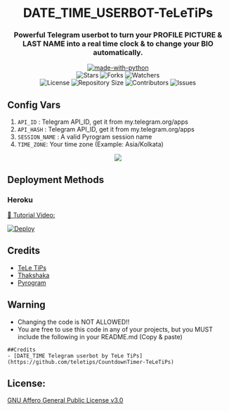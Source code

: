 <h1 align= center>DATE_TIME_USERBOT-TeLeTiPs</h1>
<h3 align = center>Powerful Telegram userbot to turn your PROFILE PICTURE & LAST NAME into a real time clock & to change your BIO automatically.</h3>
<p align="center">
<a href="https://python.org"><img src="http://forthebadge.com/images/badges/made-with-python.svg" alt="made-with-python"></a>
<br>
    <img src="https://img.shields.io/github/stars/teletips/DATE_TIME_USERBOT-TeLeTiPs?style=for-the-badge" alt="Stars">
    <img src="https://img.shields.io/github/forks/teletips/DATE_TIME_USERBOT-TeLeTiPs?style=for-the-badge" alt="Forks">
    <img src="https://img.shields.io/github/watchers/teletips/DATE_TIME_USERBOT-TeLeTiPs?style=for-the-badge" alt="Watchers"> 
<br>
    <img src="https://img.shields.io/github/license/teletips/DATE_TIME_USERBOT-TeLeTiPs?style=for-the-badge" alt="License">
    <img src="https://img.shields.io/github/repo-size/teletips/DATE_TIME_USERBOT-TeLeTiPs?style=for-the-badge" alt="Repository Size">
    <img src="https://img.shields.io/github/contributors/teletips/DATE_TIME_USERBOT-TeLeTiPs?style=for-the-badge" alt="Contributors">
    <img src="https://img.shields.io/github/issues/teletips/DATE_TIME_USERBOT-TeLeTiPs?style=for-the-badge" alt="Issues">
</p>  

## Config Vars
1. `API_ID` : Telegram API_ID, get it from my.telegram.org/apps
2. `API_HASH` : Telegram API_ID, get it from my.telegram.org/apps
3. `SESSION_NAME` : A valid Pyrogram session name
4. `TIME_ZONE`: Your time zone (Example: Asia/Kolkata)

<p align="center">
<img src="https://telegra.ph/file/577fd708b51a9c60053f7.jpg">
<p>
 
## Deployment Methods

### Heroku

[🎥 Tutorial Video: ](https://www.youtube.com/watch?v=O1zjwrmd0V4)    
    
[![Deploy](https://www.herokucdn.com/deploy/button.svg)](https://heroku.com/deploy?template=https://github.com/DrHuoSam/DATE_TIME_USERBOT-TeLeTiPs)
    
## Credits
- [TeLe TiPs](https://github.com/teletips)
- [Thakshaka](https://t.me/thakshakar)
- [Pyrogram](https://github.com/pyrogram/pyrogram)

## Warning

- Changing the code is NOT ALLOWED!!    
- You are free to use this code in any of your projects, but you MUST include the following in your README.md (Copy & paste)

```
##Credits
- [DATE_TIME Telegram userbot by TeLe TiPs] (https://github.com/teletips/CountdownTimer-TeLeTiPs)
```
## License: 
[GNU Affero General Public License v3.0](https://github.com/teletips/DATE_TIME_USERBOT-TeLeTiPs/blob/main/LICENSE)
